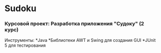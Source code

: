 # Sudoku 
### Курсовой проект: Разработка приложения "Судоку" (2 курс)
Инструменты:
  *Java
  *Библиотеки AWT и Swing для создания GUI
  *JUnit 5 для тестирования
